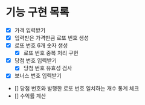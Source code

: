 # 기능 구현 목록

- [x] 가격 입력받기
- [x] 입력받은 가격만큼 로또 번호 생성
- [x] 로또 번호 6개 숫자 생성
    - [x] 로또 번호 중복 처리 구현
- [x] 당첨 번호 입력받기
    - [x] 당첨 번호 유효성 검사
- [x] 보너스 번호 입력받기
- [] 당첨 번호와 발행한 로또 번호 일치하는 개수 통계 체크
- [] 수익률 계산